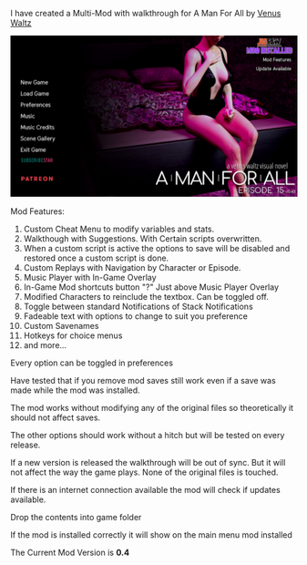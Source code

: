 I have created a Multi-Mod with walkthrough for A Man For All by [Venus Waltz](https://www.patreon.com/venuswaltz)

![screenshot](screenshots/01_main_menu.jpg)

Mod Features:
  1. Custom Cheat Menu to modify variables and stats.
  2. Walkthough with Suggestions. With Certain scripts overwritten.
  3. When a custom script is active the options to save will be disabled and restored once a custom script is done.
  4. Custom Replays with Navigation by Character or Episode.
  5. Music Player with In-Game Overlay
  6. In-Game Mod shortcuts button "?" Just above Music Player Overlay
  7. Modified Characters to reinclude the textbox. Can be toggled off.
  8. Toggle between standard Notifications of Stack Notifications
  9. Fadeable text with options to change to suit you preference
  10. Custom Savenames
  11. Hotkeys for choice menus
  12. and more...

Every option can be toggled in preferences

Have tested that if you remove mod saves still work even if a save was made while the mod was installed.

The mod works without modifying any of the original files so theoretically it should not affect saves.

The other options should work without a hitch but will be tested on every release.

If a new version is released the walkthrough will be out of sync. But it will not affect the way the game
plays. None of the original files is touched.

If there is an internet connection available the mod will check if updates available.

Drop the contents into game folder

If the mod is installed correctly it will show on the main menu mod installed

The Current Mod Version is **0.4**
